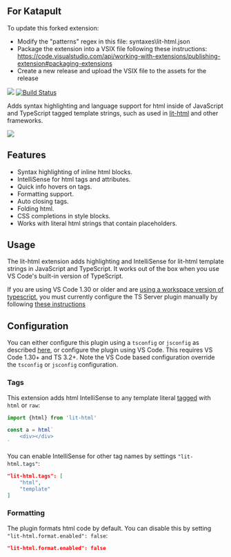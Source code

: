 ## For Katapult

To update this forked extension:

- Modify the "patterns" regex in this file: syntaxes\lit-html.json
- Package the extension into a VSIX file following these instructions: https://code.visualstudio.com/api/working-with-extensions/publishing-extension#packaging-extensions
- Create a new release and upload the VSIX file to the assets for the release

[![](https://vsmarketplacebadge.apphb.com/version/bierner.lit-html.svg)](https://marketplace.visualstudio.com/items?itemName=bierner.lit-html) [![Build Status](https://travis-ci.org/mjbvz/vscode-lit-html.svg?branch=master)](https://travis-ci.org/mjbvz/vscode-lit-html)

Adds syntax highlighting and language support for html inside of JavaScript and TypeScript tagged template strings, such as used in [lit-html](https://github.com/PolymerLabs/lit-html) and other frameworks.

![](https://github.com/mjbvz/vscode-lit-html/raw/master/docs/example.gif)


## Features

- Syntax highlighting of inline html blocks.
- IntelliSense for html tags and attributes.
- Quick info hovers on tags.
- Formatting support.
- Auto closing tags.
- Folding html.
- CSS completions in style blocks.
- Works with literal html strings that contain placeholders.

## Usage
The lit-html extension adds highlighting and IntelliSense for lit-html template strings in JavaScript and TypeScript. It works out of the box when you use VS Code's built-in version of TypeScript.

If you are using VS Code 1.30 or older and are [using a workspace version of typescript](https://code.visualstudio.com/Docs/languages/typescript#_using-newer-typescript-versions), you must currently configure the TS Server plugin manually by following [these instructions](https://github.com/Microsoft/typescript-lit-html-plugin#usage)

## Configuration

You can either configure this plugin using a `tsconfig` or `jsconfig` as described [here](https://github.com/Microsoft/typescript-lit-html-plugin#configuration), or configure the plugin using VS Code. This requires VS Code 1.30+ and TS 3.2+. Note the VS Code based configuration override the `tsconfig` or `jsconfig` configuration.

### Tags
This extension adds html IntelliSense to any template literal [tagged](https://developer.mozilla.org/en-US/docs/Web/JavaScript/Reference/Template_literals) with `html` or `raw`:

```js
import {html} from 'lit-html'

const a = html`
    <div></div>
`
```

You can enable IntelliSense for other tag names by settings `"lit-html.tags"`:

```json
"lit-html.tags": [
    "html",
    "template"
]
```

### Formatting
The plugin formats html code by default. You can disable this by setting `"lit-html.format.enabled": false`:

```json
"lit-html.format.enabled": false
```
